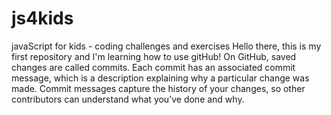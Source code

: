 # js4kids
javaScript for kids - coding challenges and exercises
Hello there, this is my first repository and I'm learning how to use gitHub!
On GitHub, saved changes are called commits. Each commit has an associated commit message, which is a description explaining why a particular change was made. Commit messages capture the history of your changes, so other contributors can understand what you’ve done and why.
